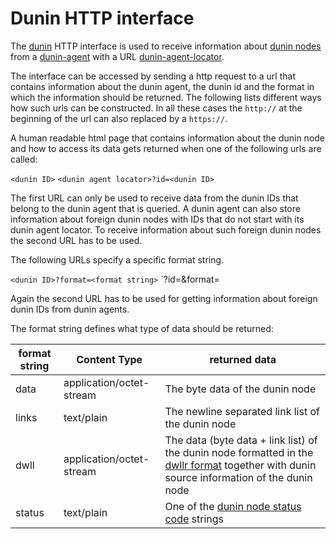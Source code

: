 # Dunin HTTP interface

The [dunin](../../graph/organizing/dwll-url-node-identification-namespace.md) HTTP interface is used to receive information about [dunin nodes](../../graph/organizing/dunin-node.md) from a [dunin-agent](../architecture/dunin-agent.md) with a URL [dunin-agent-locator](../../data/adresses/dunin-agent-locator.md).

The interface can be accessed by sending a http request to a url that contains information about the dunin agent, the dunin id and the format in which the information should be returned. The following lists different ways how such urls can be constructed. In all these cases the `http://` at the beginning of the url can also replaced by a `https://`.

A human readable html page that contains information about the dunin node and how to access its data gets returned when one of the following urls are called:

`<dunin ID>`
`<dunin agent locator>?id=<dunin ID>`

The first URL can only be used to receive data from the dunin IDs that belong to the dunin agent that is queried. A dunin agent can also store information about foreign dunin nodes with IDs that do not start with its dunin agent locator. To receive information about such foreign dunin nodes the second URL has to be used.

The following URLs specify a specific format string.

`<dunin ID>?format=<format string>`
`<dunin agent locator>?id=<dunin ID>&format=<format string>

Again the second URL has to be used for getting information about foreign dunin IDs from dunin agents.

The format string defines what type of data should be returned:

| format string | Content Type             | returned data                                                                                                                                                                                  |
| ------------- | ------------------------ | ---------------------------------------------------------------------------------------------------------------------------------------------------------------------------------------------- |
| data          | application/octet-stream | The byte data of the dunin node                                                                                                                                                                |
| links         | text/plain               | The newline separated link list of the dunin node                                                                                                                                              |
| dwll          | application/octet-stream | The data (byte data + link list) of the dunin node formatted in the [dwllr format](../../data/graph/data-with-link-list-rows-file.md) together with dunin source information of the dunin node |
| status        | text/plain               | One of the [dunin node status code](../../code/architecture/dunin-node-status.md) strings                                                                                                      |

